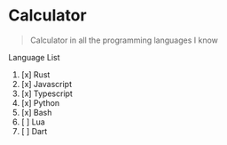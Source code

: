 # Calculator

> Calculator in all the programming languages I know

Language List

1. [x] Rust
2. [x] Javascript
3. [x] Typescript
4. [x] Python
5. [x] Bash
6. [ ] Lua
7. [ ] Dart

